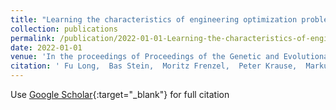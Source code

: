 ```yaml
---
title: "Learning the characteristics of engineering optimization problems with applications in automotive crash"
collection: publications
permalink: /publication/2022-01-01-Learning-the-characteristics-of-engineering-optimization-problems-with-applications-in-automotive-crash
date: 2022-01-01
venue: 'In the proceedings of Proceedings of the Genetic and Evolutionary Computation Conference'
citation: ' Fu Long,  Bas Stein,  Moritz Frenzel,  Peter Krause,  Markus Gitterle,  Thomas B{\&quot;a}ck, &quot;Learning the characteristics of engineering optimization problems with applications in automotive crash.&quot; In the proceedings of Proceedings of the Genetic and Evolutionary Computation Conference, 2022.'
---
```

Use [Google Scholar](https://scholar.google.com/scholar?q=Learning+the+characteristics+of+engineering+optimization+problems+with+applications+in+automotive+crash){:target="_blank"} for full citation